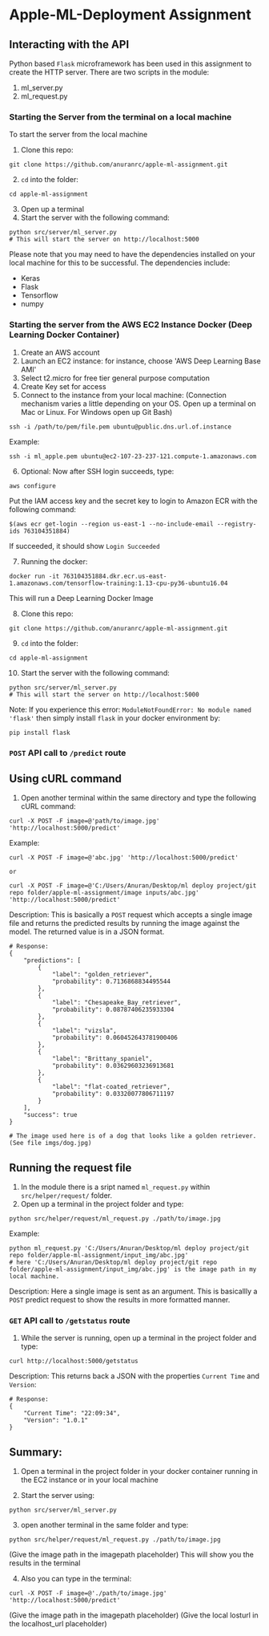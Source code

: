 # Apple-ML-Deployment Assignment

## Interacting with the API

Python based `Flask` microframework has been used in this assignment to create the HTTP server. 
There are two scripts in the module: 
1. ml_server.py
2. ml_request.py

### Starting the Server from the terminal on a local machine ###

To start the server from the local machine
1. Clone this repo:
```
git clone https://github.com/anuranrc/apple-ml-assignment.git
```
2. `cd` into the folder:
```
cd apple-ml-assignment
```
3. Open up a terminal
4. Start the server with the following command:
```
python src/server/ml_server.py
# This will start the server on http://localhost:5000
```
Please note that you may need to have the dependencies installed on your local machine for this to be successful. The dependencies include:
* Keras
* Flask
* Tensorflow
* numpy

### Starting the server from the AWS EC2 Instance Docker (Deep Learning Docker Container) ###
1. Create an AWS account
2. Launch an EC2 instance: for instance, choose 'AWS Deep Learning Base AMI'
3. Select t2.micro for free tier general purpose computation
4. Create Key set for access
5. Connect to the instance from your local machine: (Connection mechanism varies a little depending on your OS. Open up a terminal on Mac or Linux. For Windows open up Git Bash)
```
ssh -i /path/to/pem/file.pem ubuntu@public.dns.url.of.instance
```
Example:
```
ssh -i ml_apple.pem ubuntu@ec2-107-23-237-121.compute-1.amazonaws.com
```
6. Optional:
Now after SSH login succeeds, type:
```
aws configure
```
Put the IAM access key and the secret key to login to Amazon ECR with the following command:
```
$(aws ecr get-login --region us-east-1 --no-include-email --registry-ids 763104351884)
```
If succeeded, it should show `Login Succeeded`

7. Running the docker:
```
docker run -it 763104351884.dkr.ecr.us-east-1.amazonaws.com/tensorflow-training:1.13-cpu-py36-ubuntu16.04
```
This will run a Deep Learning Docker Image

8. Clone this repo:
```
git clone https://github.com/anuranrc/apple-ml-assignment.git
```
9. `cd` into the folder:
```
cd apple-ml-assignment
```
10. Start the server with the following command:
```
python src/server/ml_server.py
# This will start the server on http://localhost:5000
```
Note: If you experience this error: `ModuleNotFoundError: No module named 'flask'` then simply install `flask` in your docker environment by:
```
pip install flask
```

### `POST` API call to `/predict` route ###

## Using cURL command ##
1. Open another terminal within the same directory and type the following cURL command:
```
curl -X POST -F image=@'path/to/image.jpg' 'http://localhost:5000/predict'
```
Example: 
```
curl -X POST -F image=@'abc.jpg' 'http://localhost:5000/predict'

or
	
curl -X POST -F image=@'C:/Users/Anuran/Desktop/ml deploy project/git repo folder/apple-ml-assignment/image inputs/abc.jpg' 'http://localhost:5000/predict'
```
Description: This is basically a `POST` request which accepts a single image file and returns the predicted results by running the image against the model. The returned value is in a JSON format.
```
# Response:
{
    "predictions": [
        {
            "label": "golden_retriever",
            "probability": 0.7136868834495544
        },
        {
            "label": "Chesapeake_Bay_retriever",
            "probability": 0.08787406235933304
        },
        {
            "label": "vizsla",
            "probability": 0.060452643781900406
        },
        {
            "label": "Brittany_spaniel",
            "probability": 0.03629603236913681
        },
        {
            "label": "flat-coated_retriever",
            "probability": 0.03320077806711197
        }
    ],
    "success": true
}

# The image used here is of a dog that looks like a golden retriever. (See file imgs/dog.jpg)
```

## Running the request file ##
1. In the module there is a sript named `ml_request.py` within `src/helper/request/` folder.
2. Open up a terminal in the project folder and type:
```
python src/helper/request/ml_request.py ./path/to/image.jpg
```
Example:
```
python ml_request.py 'C:/Users/Anuran/Desktop/ml deploy project/git repo folder/apple-ml-assignment/input_img/abc.jpg'
# here 'C:/Users/Anuran/Desktop/ml deploy project/git repo folder/apple-ml-assignment/input_img/abc.jpg' is the image path in my local machine.
```
Description: Here a single image is sent as an argument. This is basicallly a `POST` predict request to show the results in more formatted manner.

### `GET` API call to `/getstatus` route ###
1. While the server is running, open up a terminal in the project folder and type:
```
curl http://localhost:5000/getstatus
```
Description: This returns back a JSON with the properties `Current Time` and `Version`:
```
# Response:
{
    "Current Time": "22:09:34",
    "Version": "1.0.1"
}
```

## Summary:
1. Open a terminal in the project folder in your docker container running in the EC2 instance or in your local machine

2. Start the server using:
```
python src/server/ml_server.py
```

3. open another terminal in the same folder and type:
```
python src/helper/request/ml_request.py ./path/to/image.jpg
```
(Give the image path in the imagepath placeholder)
This will show you the results in the terminal

4. Also you can type in the terminal:
```
curl -X POST -F image=@'./path/to/image.jpg' 'http://localhost:5000/predict'
```
(Give the image path in the imagepath placeholder)
(Give the local losturl in the localhost_url placeholder)


